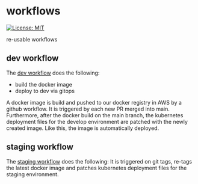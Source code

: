 # workflows
[![License: MIT](https://img.shields.io/badge/License-MIT-yellow.svg)](https://opensource.org/licenses/MIT)

re-usable workflows

## dev workflow
The [dev workflow](.github/workflows/dev.yml) does the following:
- build the docker image
- deploy to dev via gitops

A docker image is build and pushed to our docker registry in AWS by a github workflow. It is triggered by each new PR merged into main.
Furthermore, after the docker build on the main branch, the kubernetes deployment files for the develop environment are patched with the newly created image. Like this, the image is automatically deployed.

## staging workflow
The [staging workflow](.github/workflows/staging.yml) does the following:
It is triggered on git tags, re-tags the latest docker image and patches kubernetes deployment files for the staging environment.
